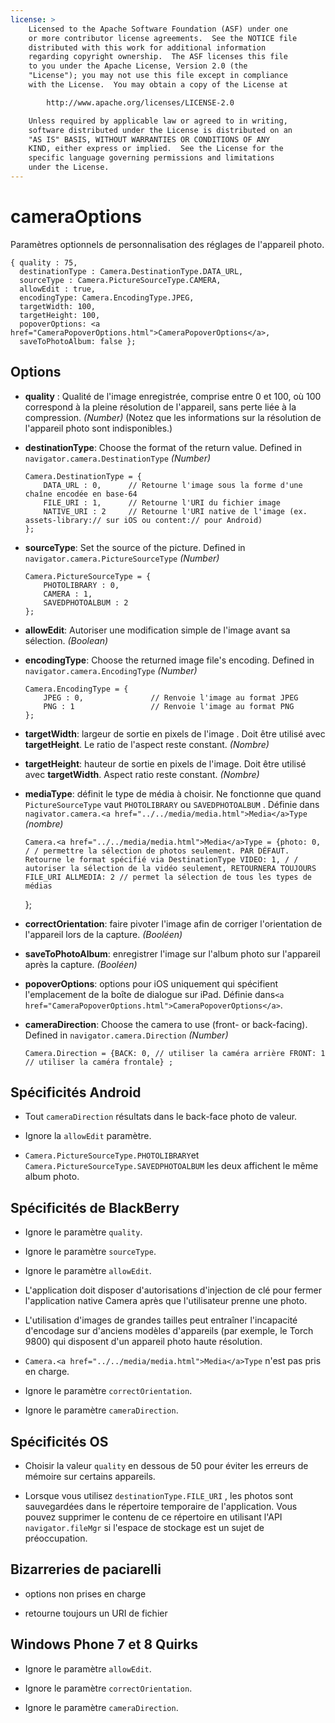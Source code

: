 ```yaml
---
license: >
    Licensed to the Apache Software Foundation (ASF) under one
    or more contributor license agreements.  See the NOTICE file
    distributed with this work for additional information
    regarding copyright ownership.  The ASF licenses this file
    to you under the Apache License, Version 2.0 (the
    "License"); you may not use this file except in compliance
    with the License.  You may obtain a copy of the License at

        http://www.apache.org/licenses/LICENSE-2.0

    Unless required by applicable law or agreed to in writing,
    software distributed under the License is distributed on an
    "AS IS" BASIS, WITHOUT WARRANTIES OR CONDITIONS OF ANY
    KIND, either express or implied.  See the License for the
    specific language governing permissions and limitations
    under the License.
---
```


# cameraOptions

Paramètres optionnels de personnalisation des réglages de l'appareil photo.

    { quality : 75,
      destinationType : Camera.DestinationType.DATA_URL,
      sourceType : Camera.PictureSourceType.CAMERA,
      allowEdit : true,
      encodingType: Camera.EncodingType.JPEG,
      targetWidth: 100,
      targetHeight: 100,
      popoverOptions: <a href="CameraPopoverOptions.html">CameraPopoverOptions</a>,
      saveToPhotoAlbum: false };
    

## Options

*   **quality** : Qualité de l'image enregistrée, comprise entre 0 et 100, où 100 correspond à la pleine résolution de l'appareil, sans perte liée à la compression. *(Number)* (Notez que les informations sur la résolution de l'appareil photo sont indisponibles.)

*   **destinationType**: Choose the format of the return value. Defined in `navigator.camera.DestinationType` *(Number)*
    
        Camera.DestinationType = {
            DATA_URL : 0,      // Retourne l'image sous la forme d'une chaîne encodée en base-64
            FILE_URI : 1,      // Retourne l'URI du fichier image
            NATIVE_URI : 2     // Retourne l'URI native de l'image (ex. assets-library:// sur iOS ou content:// pour Android)
        };
        

*   **sourceType**: Set the source of the picture. Defined in `navigator.camera.PictureSourceType` *(Number)*
    
        Camera.PictureSourceType = {
            PHOTOLIBRARY : 0,
            CAMERA : 1,
            SAVEDPHOTOALBUM : 2
        };
        

*   **allowEdit**: Autoriser une modification simple de l'image avant sa sélection. *(Boolean)*

*   **encodingType**: Choose the returned image file's encoding. Defined in `navigator.camera.EncodingType` *(Number)*
    
        Camera.EncodingType = {
            JPEG : 0,               // Renvoie l'image au format JPEG
            PNG : 1                 // Renvoie l'image au format PNG
        };
        

*   **targetWidth**: largeur de sortie en pixels de l'image . Doit être utilisé avec **targetHeight**. Le ratio de l'aspect reste constant. *(Nombre)*

*   **targetHeight**: hauteur de sortie en pixels de l'image. Doit être utilisé avec **targetWidth**. Aspect ratio reste constant. *(Nombre)*

*   **mediaType**: définit le type de média à choisir. Ne fonctionne que quand `PictureSourceType` vaut `PHOTOLIBRARY` ou `SAVEDPHOTOALBUM` . Définie dans `nagivator.camera.<a href="../../media/media.html">Media</a>Type` *(nombre)* 
    
        Camera.<a href="../../media/media.html">Media</a>Type = {photo: 0, / / permettre la sélection de photos seulement. PAR DÉFAUT. Retourne le format spécifié via DestinationType VIDEO: 1, / / autoriser la sélection de la vidéo seulement, RETOURNERA TOUJOURS FILE_URI ALLMEDIA: 2 // permet la sélection de tous les types de médias
        
    
    };

*   **correctOrientation**: faire pivoter l'image afin de corriger l'orientation de l'appareil lors de la capture. *(Booléen)*

*   **saveToPhotoAlbum**: enregistrer l'image sur l'album photo sur l'appareil après la capture. *(Booléen)*

*   **popoverOptions**: options pour iOS uniquement qui spécifient l'emplacement de la boîte de dialogue sur iPad. Définie dans`<a href="CameraPopoverOptions.html">CameraPopoverOptions</a>`.

*   **cameraDirection**: Choose the camera to use (front- or back-facing). Defined in `navigator.camera.Direction` *(Number)*
    
        Camera.Direction = {BACK: 0, // utiliser la caméra arrière FRONT: 1 // utiliser la caméra frontale} ;
        

## Spécificités Android

*   Tout `cameraDirection` résultats dans le back-face photo de valeur.

*   Ignore la `allowEdit` paramètre.

*   `Camera.PictureSourceType.PHOTOLIBRARY`et `Camera.PictureSourceType.SAVEDPHOTOALBUM` les deux affichent le même album photo.

## Spécificités de BlackBerry

*   Ignore le paramètre `quality`.

*   Ignore le paramètre `sourceType`.

*   Ignore le paramètre `allowEdit`.

*   L'application doit disposer d'autorisations d'injection de clé pour fermer l'application native Camera après que l'utilisateur prenne une photo.

*   L'utilisation d'images de grandes tailles peut entraîner l'incapacité d'encodage sur d'anciens modèles d'appareils (par exemple, le Torch 9800) qui disposent d'un appareil photo haute résolution.

*   `Camera.<a href="../../media/media.html">Media</a>Type` n'est pas pris en charge.

*   Ignore le paramètre `correctOrientation`.

*   Ignore le paramètre `cameraDirection`.

## Spécificités OS

*   Choisir la valeur `quality` en dessous de 50 pour éviter les erreurs de mémoire sur certains appareils.

*   Lorsque vous utilisez `destinationType.FILE_URI` , les photos sont sauvegardées dans le répertoire temporaire de l'application. Vous pouvez supprimer le contenu de ce répertoire en utilisant l'API `navigator.fileMgr` si l'espace de stockage est un sujet de préoccupation.

## Bizarreries de paciarelli

*   options non prises en charge

*   retourne toujours un URI de fichier

## Windows Phone 7 et 8 Quirks

*   Ignore le paramètre `allowEdit`.

*   Ignore le paramètre `correctOrientation`.

*   Ignore le paramètre `cameraDirection`.